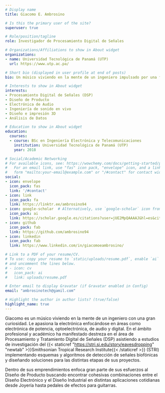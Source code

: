```yaml
---
# Display name
title: Giacomo E. Ambrosino

# Is this the primary user of the site?
superuser: true

# Role/position/tagline
role: Investigador de Procesamiento Digital de Señales

# Organizations/Affiliations to show in About widget
organizations:
- name: Universidad Tecnológica de Panamá (UTP)
  url: https://www.utp.ac.pa/

# Short bio (displayed in user profile at end of posts)
bio: Un músico viviendo en la mente de un ingeniero impulsado por una famélica curiosidad.

# Interests to show in About widget
interests:
- Procesamiento Digital de Señales (DSP)
- Diseño de Producto
- Electrónica de Audio
- Ingeniería de sonido en vivo
- Diseño e impresión 3D
- Análisis de Datos

# Education to show in About widget
education:
  courses:
  - course: BSc en Ingeniería Electrónica y Telecomunicaciones
    institution: Universidad Tecnológica de Panamá (UTP)
    year: 2018

# Social/Academic Networking
# For available icons, see: https://wowchemy.com/docs/getting-started/page-builder/#icons
#   For an email link, use "fas" icon pack, "envelope" icon, and a link in the
#   form "mailto:your-email@example.com" or "/#contact" for contact widget.
social:
- icon: envelope
  icon_pack: fas
  link: '/#contact'
- icon: link
  icon_pack: fa
  link: https://linktr.ee/ambrosino94
- icon: google-scholar  # Alternatively, use `google-scholar` icon from `ai` icon pack
  icon_pack: ai
  link: https://scholar.google.es/citations?user=jUE2MpQAAAAJ&hl=es&citsig=AMD79oqvsbAcZQTSBh_gqilzzhtF7NLmPw#
- icon: github
  icon_pack: fab
  link: https://github.com/ambrosino94
- icon: linkedin
  icon_pack: fab
  link: https://www.linkedin.com/in/giacomoeambrosino/

# Link to a PDF of your resume/CV.
# To use: copy your resume to `static/uploads/resume.pdf`, enable `ai` icons in `params.toml`,
# and uncomment the lines below.
# - icon: cv
#   icon_pack: ai
#   link: uploads/resume.pdf

# Enter email to display Gravatar (if Gravatar enabled in Config)
email: "ambrosinotech@gamil.com"

# Highlight the author in author lists? (true/false)
highlight_name: true
---
```


Giacomo es un músico viviendo en la mente de un ingeniero con una gran curiosidad. Le apasiona la electrónica enfocándose en áreas como electrónica de potencia, optoelectrónica, de audio y digital. En el ámbito profesional y académico ha manifestado destreza en el área de Procesamiento y Tratamiento Digital de Señales (DSP) asistiendo a estudios de investigación del {{< staticref "https://stri.si.edu/story/eavesdropping" "newtab" >}}Smithsonian Tropical Research Institute{{< /staticref >}} (STRI) implementando esquemas y algoritmos de detección de señales biofónicas y diseñando soluciones para las distintas etapas de sus proyectos.

Dentro de sus emprendimientos enfoca gran parte de sus esfuerzos al Diseño de Producto buscando encontrar cohesivas combinaciones entre el Diseño Electrónico y el Diseño Industrial en distintas aplicaciones cotidianas desde Joyería hasta pedales de efectos para guitarras.


<!-- {{< icon name="download" pack="fas" >}} Download my {{< staticref "uploads/demo_resume.pdf" "newtab" >}}resumé{{< /staticref >}}. -->
